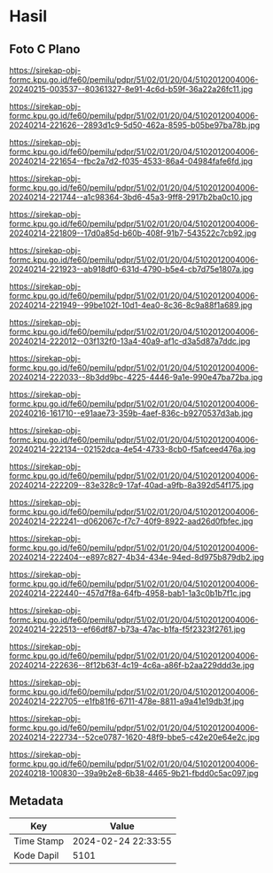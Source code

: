 # Hasil

## Foto C Plano

https://sirekap-obj-formc.kpu.go.id/fe60/pemilu/pdpr/51/02/01/20/04/5102012004006-20240215-003537--80361327-8e91-4c6d-b59f-36a22a26fc11.jpg

https://sirekap-obj-formc.kpu.go.id/fe60/pemilu/pdpr/51/02/01/20/04/5102012004006-20240214-221626--2893d1c9-5d50-462a-8595-b05be97ba78b.jpg

https://sirekap-obj-formc.kpu.go.id/fe60/pemilu/pdpr/51/02/01/20/04/5102012004006-20240214-221654--fbc2a7d2-f035-4533-86a4-04984fafe6fd.jpg

https://sirekap-obj-formc.kpu.go.id/fe60/pemilu/pdpr/51/02/01/20/04/5102012004006-20240214-221744--a1c98364-3bd6-45a3-9ff8-2917b2ba0c10.jpg

https://sirekap-obj-formc.kpu.go.id/fe60/pemilu/pdpr/51/02/01/20/04/5102012004006-20240214-221809--17d0a85d-b60b-408f-91b7-543522c7cb92.jpg

https://sirekap-obj-formc.kpu.go.id/fe60/pemilu/pdpr/51/02/01/20/04/5102012004006-20240214-221923--ab918df0-631d-4790-b5e4-cb7d75e1807a.jpg

https://sirekap-obj-formc.kpu.go.id/fe60/pemilu/pdpr/51/02/01/20/04/5102012004006-20240214-221949--99be102f-10d1-4ea0-8c36-8c9a88f1a689.jpg

https://sirekap-obj-formc.kpu.go.id/fe60/pemilu/pdpr/51/02/01/20/04/5102012004006-20240214-222012--03f132f0-13a4-40a9-af1c-d3a5d87a7ddc.jpg

https://sirekap-obj-formc.kpu.go.id/fe60/pemilu/pdpr/51/02/01/20/04/5102012004006-20240214-222033--8b3dd9bc-4225-4446-9a1e-990e47ba72ba.jpg

https://sirekap-obj-formc.kpu.go.id/fe60/pemilu/pdpr/51/02/01/20/04/5102012004006-20240216-161710--e91aae73-359b-4aef-836c-b9270537d3ab.jpg

https://sirekap-obj-formc.kpu.go.id/fe60/pemilu/pdpr/51/02/01/20/04/5102012004006-20240214-222134--02152dca-4e54-4733-8cb0-f5afceed476a.jpg

https://sirekap-obj-formc.kpu.go.id/fe60/pemilu/pdpr/51/02/01/20/04/5102012004006-20240214-222209--83e328c9-17af-40ad-a9fb-8a392d54f175.jpg

https://sirekap-obj-formc.kpu.go.id/fe60/pemilu/pdpr/51/02/01/20/04/5102012004006-20240214-222241--d062067c-f7c7-40f9-8922-aad26d0fbfec.jpg

https://sirekap-obj-formc.kpu.go.id/fe60/pemilu/pdpr/51/02/01/20/04/5102012004006-20240214-222404--e897c827-4b34-434e-94ed-8d975b879db2.jpg

https://sirekap-obj-formc.kpu.go.id/fe60/pemilu/pdpr/51/02/01/20/04/5102012004006-20240214-222440--457d7f8a-64fb-4958-bab1-1a3c0b1b7f1c.jpg

https://sirekap-obj-formc.kpu.go.id/fe60/pemilu/pdpr/51/02/01/20/04/5102012004006-20240214-222513--ef66df87-b73a-47ac-b1fa-f5f2323f2761.jpg

https://sirekap-obj-formc.kpu.go.id/fe60/pemilu/pdpr/51/02/01/20/04/5102012004006-20240214-222636--8f12b63f-4c19-4c6a-a86f-b2aa229ddd3e.jpg

https://sirekap-obj-formc.kpu.go.id/fe60/pemilu/pdpr/51/02/01/20/04/5102012004006-20240214-222705--e1fb81f6-6711-478e-8811-a9a41e19db3f.jpg

https://sirekap-obj-formc.kpu.go.id/fe60/pemilu/pdpr/51/02/01/20/04/5102012004006-20240214-222734--52ce0787-1620-48f9-bbe5-c42e20e64e2c.jpg

https://sirekap-obj-formc.kpu.go.id/fe60/pemilu/pdpr/51/02/01/20/04/5102012004006-20240218-100830--39a9b2e8-6b38-4465-9b21-fbdd0c5ac097.jpg


## Metadata

| Key        | Value               |
| ---------- | ------------------- |
| Time Stamp | 2024-02-24 22:33:55 |
| Kode Dapil | 5101                |



